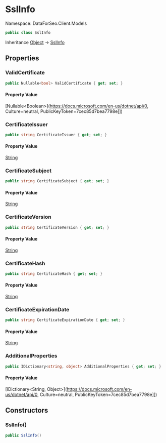 # SslInfo

Namespace: DataForSeo.Client.Models

```csharp
public class SslInfo
```

Inheritance [Object](https://docs.microsoft.com/en-us/dotnet/api/Object) → [SslInfo](./SslInfo.md)

## Properties

### **ValidCertificate**

```csharp
public Nullable<bool> ValidCertificate { get; set; }
```

#### Property Value

[Nullable&lt;Boolean&gt;](https://docs.microsoft.com/en-us/dotnet/api/0, Culture=neutral, PublicKeyToken=7cec85d7bea7798e]])<br>

### **CertificateIssuer**

```csharp
public string CertificateIssuer { get; set; }
```

#### Property Value

[String](https://docs.microsoft.com/en-us/dotnet/api/String)<br>

### **CertificateSubject**

```csharp
public string CertificateSubject { get; set; }
```

#### Property Value

[String](https://docs.microsoft.com/en-us/dotnet/api/String)<br>

### **CertificateVersion**

```csharp
public string CertificateVersion { get; set; }
```

#### Property Value

[String](https://docs.microsoft.com/en-us/dotnet/api/String)<br>

### **CertificateHash**

```csharp
public string CertificateHash { get; set; }
```

#### Property Value

[String](https://docs.microsoft.com/en-us/dotnet/api/String)<br>

### **CertificateExpirationDate**

```csharp
public string CertificateExpirationDate { get; set; }
```

#### Property Value

[String](https://docs.microsoft.com/en-us/dotnet/api/String)<br>

### **AdditionalProperties**

```csharp
public IDictionary<string, object> AdditionalProperties { get; set; }
```

#### Property Value

[IDictionary&lt;String, Object&gt;](https://docs.microsoft.com/en-us/dotnet/api/0, Culture=neutral, PublicKeyToken=7cec85d7bea7798e]])<br>

## Constructors

### **SslInfo()**

```csharp
public SslInfo()
```
